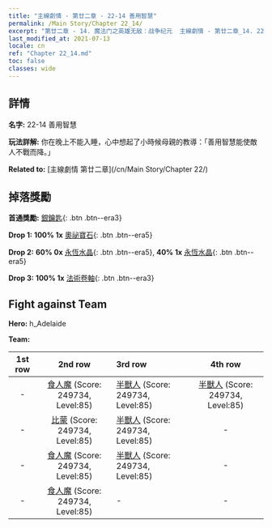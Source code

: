 ```yaml
---
title: "主線劇情 - 第廿二章 - 22-14 善用智慧"
permalink: /Main Story/Chapter 22_14/
excerpt: "第廿二章 - 14. 魔法门之英雄无敌：战争纪元  主線劇情 - 第廿二章_14. 22-14 善用智慧"
last_modified_at: 2021-07-13
locale: cn
ref: "Chapter 22_14.md"
toc: false
classes: wide
---
```


## 詳情

 **名字:** 22-14 善用智慧

 **玩法詳解:** 你在晚上不能入睡，心中想起了小時候母親的教導：「善用智慧能使敵人不戰而降。」

 **Related to:** [主線劇情 第廿二章](/cn/Main Story/Chapter 22/)

## 掉落獎勵

 **首通獎勵:** [銀鑰匙](/cn/Items/con_693/){: .btn .btn--era3}

 **Drop 1:** **100% 1x** [奧祕寶石](/cn/Items/mat_79/){: .btn .btn--era5}

 **Drop 2:** **60% 0x** [永恆水晶](/cn/Items/mat_73/){: .btn .btn--era5}, **40% 1x** [永恆水晶](/cn/Items/mat_73/){: .btn .btn--era5}

 **Drop 3:** **100% 1x** [法術卷軸](/cn/Items/con_694/){: .btn .btn--era3}


## Fight against Team
 **Hero:** h_Adelaide

 **Team:**


  | 1st row | 2nd row | 3rd row | 4th row |
  |:----:|:----:|:----|:----:|
  | - | [食人魔](/cn/units/Ogre/) (Score: 249734, Level:85)  | [半獸人](/cn/units/Orc/) (Score: 249734, Level:85)  | [半獸人](/cn/units/Orc/) (Score: 249734, Level:85)  |
  | - | [比蒙](/cn/units/Behemoth/) (Score: 249734, Level:85)  | [半獸人](/cn/units/Orc/) (Score: 249734, Level:85)  | - |
  | - | [食人魔](/cn/units/Ogre/) (Score: 249734, Level:85)  | [半獸人](/cn/units/Orc/) (Score: 249734, Level:85)  | - |
  | - | [食人魔](/cn/units/Ogre/) (Score: 249734, Level:85)  | - | - |


